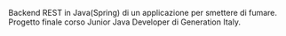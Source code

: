 Backend REST in Java(Spring) di un applicazione per smettere di fumare.
Progetto finale corso Junior Java Developer di Generation Italy.
